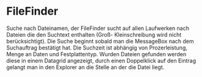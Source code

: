 # FileFinder

Suche nach Dateinamen, der FileFinder sucht auf allen Laufwerken nach Dateien die den Suchtext enthalten (Groß- Kleinschreibung wird nicht berücksichtigt). Die Suche beginnt sobald man die MessageBox nach dem Suchauftrag bestätigt hat. Die Suchzeit ist abhängig von Prozerleistung, Menge an Daten und Festplattentyp. Wurden Dateien gefunden werden diese in einem Datagrid angezeigt, durch einen Doppelklick auf den Eintrag gelangt man in den Explorer an die Stelle an der die Datei liegt.
